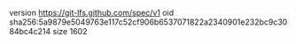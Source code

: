 version https://git-lfs.github.com/spec/v1
oid sha256:5a9879e5049763e117c52cf906b6537071822a2340901e232bc9c3084bc4c214
size 1602
